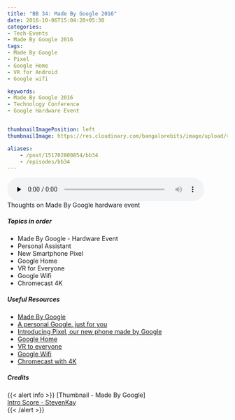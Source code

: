 ```yaml
---
title: "BB 34: Made By Google 2016"
date: 2016-10-06T15:04:20+05:30
categories:
- Tech-Events
- Made By Google 2016
tags:
- Made By Google
- Pixel
- Google Home
- VR for Android
- Google wifi

keywords:
- Made By Google 2016
- Technology Conference
- Google Hardware Event


thumbnailImagePosition: left
thumbnailImage: https://res.cloudinary.com/bangalorebits/image/upload/v1517410308/bb-episode-assets/bb34-thumbnail.jpg

aliases:
    - /post/151702800854/bb34
    - /episodes/bb34
---
```

<audio controls="controls" controls style="width: 450px;" preload="none" id="audio_player"><source  src='http://bangalorebits.s3.amazonaws.com/2016/BB_EP34_2016-41.mp3' type="audio/mp3">  </audio>
<BR>
Thoughts on Made By Google hardware event
<!--more-->
##### Topics in order
- Made By Google - Hardware Event
- Personal Assistant
- New Smartphone Pixel
- Google Home
- VR for Everyone
- Google Wifi
- Chromecast 4K


##### Useful Resources

*   [Made By Google](https://www.youtube.com/watch?v=q4y0KOeXViI)
*   [A personal Google, just for you](https://blog.google/products/assistant/personal-google-just-you/)
*   [Introducing Pixel, our new phone made by Google](https://blog.google/products/pixel/introducing-pixel-our-new-phone-made-google/)
*   [Google Home](https://blog.google/products/home/make-yourself-home-google-home/)
*   [VR to everyone](https://blog.google/products/google-vr/daydream-bringing-high-quality-vr-everyone/)
*   [Google Wifi](https://blog.google/products/google-wifi/introducing-new-kind-wi-fi-system/)
*   [Chromecast with 4K](https://blog.google/products/chromecast/fastest-chromecast-yet-4k-and-hdr-support/)

##### Credits

{{< alert info  >}}
  [Thumbnail - Made By Google] <BR>
  [Intro Score - StevenKay](https://plus.google.com/+StevenKay_Detachment)<BR>
{{< /alert >}}
